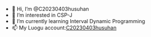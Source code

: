 - 👋 Hi, I’m @C20230403husuhan
- 👀 I’m interested in CSP-J
- 🌱 I’m currently learning Interval Dynamic Programming
- 📫 My Luogu account:[C20230403husuhan](https://www.luogu.com.cn/user/502017)

<!---
C20230403husuhan/C20230403husuhan is a ✨ special ✨ repository because its `README.md` (this file) appears on your GitHub profile.
You can click the Preview link to take a look at your changes.
--->
